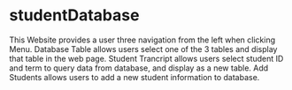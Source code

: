 # studentDatabase

This Website provides a user three navigation from the left when clicking Menu. Database Table allows users select one of the 3 tables and display that table in the web page. Student Trancript allows users select student ID and term to query data from database, and display as a new table. Add Students allows users to add a new student information to database.
